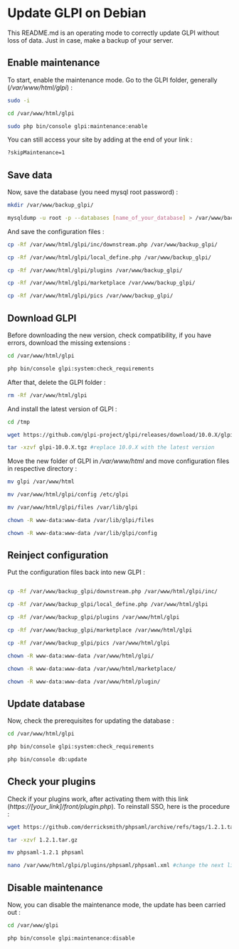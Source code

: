 # Update GLPI on Debian

This README.md is an operating mode to correctly update GLPI without loss of data. Just in case, make a backup of your server.

## Enable maintenance

To start, enable the maintenance mode. Go to the GLPI folder, generally (*/var/www/html/glpi*) :
```bash
sudo -i

cd /var/www/html/glpi

sudo php bin/console glpi:maintenance:enable
```
You can still access your site by adding at the end of your link :
```bash
?skipMaintenance=1
```

## Save data

Now, save the database (you need mysql root password) :
```bash
mkdir /var/www/backup_glpi/

mysqldump -u root -p --databases [name_of_your_database] > /var/www/backup_glpi/backup_db_glpi.sql
```

And save the configuration files :
```bash
cp -Rf /var/www/html/glpi/inc/downstream.php /var/www/backup_glpi/

cp -Rf /var/www/html/glpi/local_define.php /var/www/backup_glpi/

cp -Rf /var/www/html/glpi/plugins /var/www/backup_glpi/

cp -Rf /var/www/html/glpi/marketplace /var/www/backup_glpi/

cp -Rf /var/www/html/glpi/pics /var/www/backup_glpi/
```

## Download GLPI

Before downloading the new version, check compatibility, if you have errors, download the missing extensions : 
```bash
cd /var/www/html/glpi

php bin/console glpi:system:check_requirements
```

After that, delete the GLPI folder :
```bash
rm -Rf /var/www/html/glpi
```

And install the latest version of GLPI :
```bash
cd /tmp

wget https://github.com/glpi-project/glpi/releases/download/10.0.X/glpi-10.0.X.tgz #replace 10.0.X with the latest version

tar -xzvf glpi-10.0.X.tgz #replace 10.0.X with the latest version
```

Move the new folder of GLPI in */var/www/html* and move configuration files in respective directory :
```bash
mv glpi /var/www/html

mv /var/www/html/glpi/config /etc/glpi

mv /var/www/html/glpi/files /var/lib/glpi

chown -R www-data:www-data /var/lib/glpi/files

chown -R www-data:www-data /var/lib/glpi/config
```

## Reinject configuration

Put the configuration files back into new GLPI :
```bash

cp -Rf /var/www/backup_glpi/downstream.php /var/www/html/glpi/inc/

cp -Rf /var/www/backup_glpi/local_define.php /var/www/html/glpi 

cp -Rf /var/www/backup_glpi/plugins /var/www/html/glpi 

cp -Rf /var/www/backup_glpi/marketplace /var/www/html/glpi

cp -Rf /var/www/backup_glpi/pics /var/www/html/glpi

chown -R www-data:www-data /var/www/html/glpi/

chown -R www-data:www-data /var/www/html/marketplace/

chown -R www-data:www-data /var/www/html/plugin/
```

## Update database

Now, check the prerequisites for updating the database :
```bash
cd /var/www/html/glpi

php bin/console glpi:system:check_requirements

php bin/console db:update
```

## Check your plugins

Check if your plugins work, after activating them with this link (*https://[your_link]/front/plugin.php*). To reinstall SSO, here is the procedure :
```bash
wget https://github.com/derricksmith/phpsaml/archive/refs/tags/1.2.1.tar.gz

tar -xzvf 1.2.1.tar.gz

mv phpsaml-1.2.1 phpsaml

nano /var/www/html/glpi/plugins/phpsaml/phpsaml.xml #change the next line by your version: <compatibility>~10.0.X</compatibility>
```
## Disable maintenance

Now, you can disable the maintenance mode, the update has been carried out :
```bash
cd /var/www/glpi

php bin/console glpi:maintenance:disable
```
